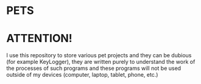 # PETS

# ATTENTION!

I use this repository to store various pet projects and they can be dubious (for example KeyLogger), they are written purely to understand the work of the processes of such programs and these programs will not be used outside of my devices (computer, laptop, tablet, phone, etc.)
